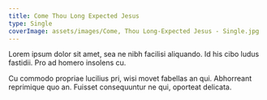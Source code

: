 ```yaml
---
title: Come Thou Long Expected Jesus
type: Single
coverImage: assets/images/Come, Thou Long-Expected Jesus - Single.jpg
---
```

Lorem ipsum dolor sit amet, sea ne nibh facilisi aliquando. Id his cibo ludus fastidii. Pro ad homero insolens cu.

Cu commodo propriae lucilius pri, wisi movet fabellas an qui. Abhorreant reprimique quo an. Fuisset consequuntur ne qui, oporteat delicata.
